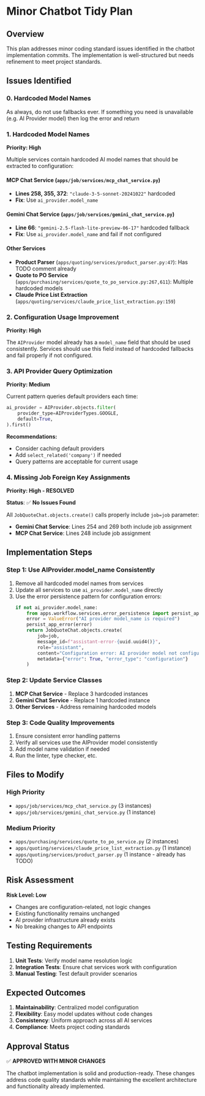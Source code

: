 # Minor Chatbot Tidy Plan

## Overview
This plan addresses minor coding standard issues identified in the chatbot implementation commits. The implementation is well-structured but needs refinement to meet project standards.

## Issues Identified

### 0. Hardcoded Model Names

As always, do not use fallbacks ever.  If something you need is unavailable (e.g. AI Provider model) then log the error and return

### 1. Hardcoded Model Names
**Priority: High**

Multiple services contain hardcoded AI model names that should be extracted to configuration:

#### MCP Chat Service (`apps/job/services/mcp_chat_service.py`)
- **Lines 258, 355, 372**: `"claude-3-5-sonnet-20241022"` hardcoded
- **Fix**: Use `ai_provider.model_name`

#### Gemini Chat Service (`apps/job/services/gemini_chat_service.py`)
- **Line 66**: `"gemini-2.5-flash-lite-preview-06-17"` hardcoded fallback
- **Fix**: Use `ai_provider.model_name` and fail if not configured

#### Other Services
- **Product Parser** (`apps/quoting/services/product_parser.py:47`): Has TODO comment already
- **Quote to PO Service** (`apps/purchasing/services/quote_to_po_service.py:267,611`): Multiple hardcoded models
- **Claude Price List Extraction** (`apps/quoting/services/claude_price_list_extraction.py:159`)

### 2. Configuration Usage Improvement
**Priority: High**

The `AIProvider` model already has a `model_name` field that should be used consistently. Services should use this field instead of hardcoded fallbacks and fail properly if not configured.

### 3. API Provider Query Optimization
**Priority: Medium**

Current pattern queries default providers each time:
```python
ai_provider = AIProvider.objects.filter(
    provider_type=AIProviderTypes.GOOGLE,
    default=True,
).first()
```

**Recommendations:**
- Consider caching default providers
- Add `select_related('company')` if needed
- Query patterns are acceptable for current usage

### 4. Missing Job Foreign Key Assignments
**Priority: High - RESOLVED**

**Status**: ✅ **No Issues Found**

All `JobQuoteChat.objects.create()` calls properly include `job=job` parameter:
- **Gemini Chat Service**: Lines 254 and 269 both include job assignment
- **MCP Chat Service**: Lines 248 include job assignment

## Implementation Steps

### Step 1: Use AIProvider.model_name Consistently
1. Remove all hardcoded model names from services
2. Update all services to use `ai_provider.model_name` directly
3. Use the error persistence pattern for configuration errors:
   ```python
   if not ai_provider.model_name:
       from apps.workflow.services.error_persistence import persist_app_error
       error = ValueError("AI provider model_name is required")
       persist_app_error(error)
       return JobQuoteChat.objects.create(
           job=job,
           message_id=f"assistant-error-{uuid.uuid4()}",
           role="assistant",
           content="Configuration error: AI provider model not configured",
           metadata={"error": True, "error_type": "configuration"}
       )
   ```

### Step 2: Update Service Classes
1. **MCP Chat Service** - Replace 3 hardcoded instances
2. **Gemini Chat Service** - Replace 1 hardcoded instance
3. **Other Services** - Address remaining hardcoded models

### Step 3: Code Quality Improvements
1. Ensure consistent error handling patterns
2. Verify all services use the AIProvider model consistently
3. Add model name validation if needed
4. Run the linter, type checker, etc.

## Files to Modify

### High Priority
- `apps/job/services/mcp_chat_service.py` (3 instances)
- `apps/job/services/gemini_chat_service.py` (1 instance)

### Medium Priority
- `apps/purchasing/services/quote_to_po_service.py` (2 instances)
- `apps/quoting/services/claude_price_list_extraction.py` (1 instance)
- `apps/quoting/services/product_parser.py` (1 instance - already has TODO)

## Risk Assessment

**Risk Level: Low**
- Changes are configuration-related, not logic changes
- Existing functionality remains unchanged
- AI provider infrastructure already exists
- No breaking changes to API endpoints

## Testing Requirements

1. **Unit Tests**: Verify model name resolution logic
2. **Integration Tests**: Ensure chat services work with configuration
3. **Manual Testing**: Test default provider scenarios

## Expected Outcomes

1. **Maintainability**: Centralized model configuration
2. **Flexibility**: Easy model updates without code changes
3. **Consistency**: Uniform approach across all AI services
4. **Compliance**: Meets project coding standards

## Approval Status

✅ **APPROVED WITH MINOR CHANGES**

The chatbot implementation is solid and production-ready. These changes address code quality standards while maintaining the excellent architecture and functionality already implemented.
